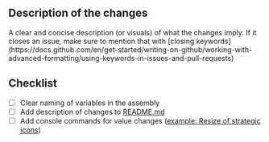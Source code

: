 ## Description of the changes

<todo>
    A clear and concise description (or visuals) of what the changes imply. If it closes an issue, make sure to mention that with [closing keywords](https://docs.github.com/en/get-started/writing-on-github/working-with-advanced-formatting/using-keywords-in-issues-and-pull-requests)
</todo>

## Checklist

- [ ] Clear naming of variables in the assembly
- [ ] Add description of changes to [README.md](/README.md)
- [ ] Add console commands for value changes ([example: Resize of strategic icons](https://github.com/FAForever/FA-Binary-Patches/pull/45/files))